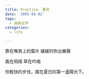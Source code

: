 ```yaml
---
title: Practice. 夏天
date: '2005-05-02'
tags:
  - 詩與文字
categories:
  - life

---
```

靠在嘴唇上的葉片 緩緩的吹出樂聲  
  
風在飛翔 草在吟唱  
  
你輕快的步伐，踏在夏日的第一盞陽光下。